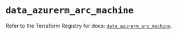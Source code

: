 # `data_azurerm_arc_machine`

Refer to the Terraform Registry for docs: [`data_azurerm_arc_machine`](https://registry.terraform.io/providers/hashicorp/azurerm/4.4.0/docs/data-sources/arc_machine).
